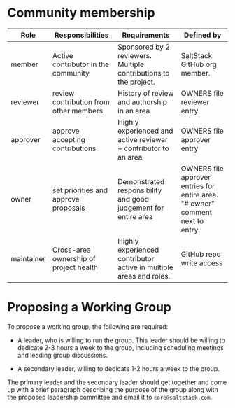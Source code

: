 # Community membership


| Role | Responsibilities | Requirements | Defined by |
| -----| ---------------- | ------------ | -------|
| member | Active contributor in the community | Sponsored by 2 reviewers. Multiple contributions to the project. | SaltStack GitHub org member. |
| reviewer | review contribution from other members | History of review and authorship in an area | OWNERS file reviewer entry. |
| approver | approve accepting contributions | Highly experienced and active reviewer + contributor to an area | OWNERS file approver entry|
| owner | set priorities and approve proposals | Demonstrated responsibility and good judgement for entire area | OWNERS file approver entries for entire area.  "# owner" comment next to entry. |
| maintainer | Cross-area ownership of project health | Highly experienced contributor active in multiple areas and roles. | GitHub repo write access |

# Proposing a Working Group

To propose a working group, the following are required:

* A leader, who is willing to run the group. This leader should be willing to dedicate 2-3 hours a week to the group, including
scheduling meetings and leading group discussions.

* A secondary leader, willing to dedicate 1-2 hours a week to the group.

The primary leader and the secondary leader should get together and come up with a brief paragraph describing the purpose
of the group along with the proposed leadership committee and email it to `core@saltstack.com`.
